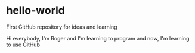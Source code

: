 # hello-world
First GitHub repository for ideas and learning

Hi everybody, I'm Roger and I'm learning to program and now, I'm learning to use GitHub
